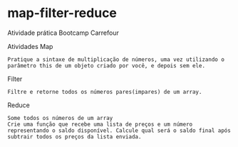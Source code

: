 
# map-filter-reduce
Atividade prática Bootcamp Carrefour

Atividades
Map

    Pratique a sintaxe de multiplicação de números, uma vez utilizando o parâmetro this de um objeto criado por você, e depois sem ele.

Filter

    Filtre e retorne todos os números pares(impares) de um array.

Reduce

    Some todos os números de um array
    Crie uma função que recebe uma lista de preços e um número representando o saldo disponível. Calcule qual será o saldo final após subtrair todos os preços da lista enviada.

